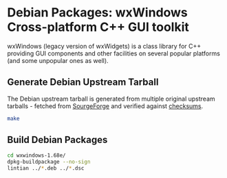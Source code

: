 # Debian Packages: wxWindows Cross-platform C++ GUI toolkit

wxWindows (legacy version of wxWidgets) is a class library for C++ providing
GUI components and other facilities on several popular platforms (and some
unpopular ones as well).

## Generate Debian Upstream Tarball

The Debian upstream tarball is generated from multiple original upstream
tarballs - fetched from [SourgeForge] and verified against [checksums].

[SourgeForge]: https://sourceforge.net/
[checksums]: wxwindows_1.68e.orig.sha

```sh
make
```

## Build Debian Packages

```sh
cd wxwindows-1.68e/
dpkg-buildpackage --no-sign
lintian ../*.deb ../*.dsc
```
